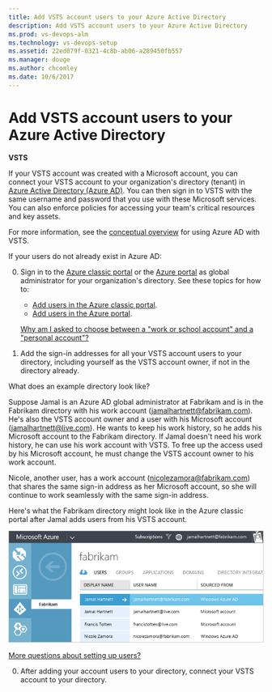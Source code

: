 ```yaml
---
title: Add VSTS account users to your Azure Active Directory
description: Add VSTS account users to your Azure Active Directory
ms.prod: vs-devops-alm
ms.technology: vs-devops-setup
ms.assetid: 22ed079f-0321-4c8b-ab06-a289450fb557
ms.manager: douge
ms.author: chcomley
ms.date: 10/6/2017
---
```

[//]: # (monikerRange: 'vsts')

<a name="SetUpCurrentUsers"></a>
#  Add VSTS account users to your Azure Active Directory

**VSTS**

If your VSTS account was created with a Microsoft account, 
you can connect your VSTS account to your 
organization's directory (tenant) in 
[Azure Active Directory (Azure AD)](https://azure.microsoft.com/en-us/documentation/articles/active-directory-whatis/). 
You can then sign in to VSTS with the same username 
and password that you use with these Microsoft services. 
You can also enforce policies for accessing 
your team's critical resources and key assets.

For more information, see the [conceptual overview](access-with-azure-ad.md) for using Azure AD with VSTS.

If your users do not already exist in Azure AD:

0.  Sign in to the [Azure classic portal](https://manage.windowsazure.com/) 
or the [Azure portal](https://portal.azure.com) 
as global administrator for your organization's directory. 
See these topics for how to:

	*	[Add users in the Azure classic portal](https://docs.microsoft.com/en-us/azure/active-directory/active-directory-create-users).
	*	[Add users in the Azure portal](https://docs.microsoft.com/en-us/azure/active-directory/active-directory-users-create-azure-portal).

	[Why am I asked to choose between a "work or school account" and a "personal account"?](faq-azure-access.md#ChooseOrgAcctMSAcct)

0.	Add the sign-in addresses for all your VSTS account users to your directory, 
including yourself as the VSTS account owner, if not in the directory already. 

  What does an example directory look like?
  
  Suppose Jamal is an Azure AD global administrator at Fabrikam and is in the Fabrikam directory with his 
  work account (jamalhartnett@fabrikam.com). He's also the VSTS account owner and a user with his Microsoft 
  account (jamalhartnett@live.com). He wants to keep his work history, so he adds his Microsoft account to the 
  Fabrikam directory. If Jamal doesn't need his work history, he can use his work account with VSTS. To free up the access used by his Microsoft account, he must change the VSTS account owner to his work account. 

  Nicole, another user, has a work account (nicolezamora@fabrikam.com) that shares the same sign-in address as her 
  Microsoft account, so she will continue to work seamlessly with the same sign-in address.

  Here's what the Fabrikam directory might look like in the Azure classic portal after Jamal adds users from his 
  VSTS account.
    
  ![Directory after adding users](_img/manage-work-access/azureaddmembers3.png)

  [More questions about setting up users?](faq-azure-access.md#faq-users)

0.  After adding your account users to your directory, 
connect your VSTS account to your directory. 

